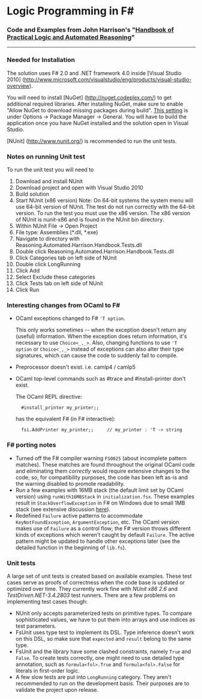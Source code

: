 Logic Programming in F#
===
### Code and Examples from John Harrison's "[Handbook of Practical Logic and Automated Reasoning](https://www.cl.cam.ac.uk/~jrh13/atp/index.html)"

---

### Needed for Installation ###

The solution uses F# 2.0 and .NET framework 4.0 inside [Visual Studio 2010] (http://www.microsoft.com/visualstudio/eng/products/visual-studio-overview).

You will need to install [NuGet] (http://nuget.codeplex.com/) to get additional required libraries. 
After installing NuGet, make sure to enable "Allow NuGet to download missing packages during build". 
[This setting](http://docs.nuget.org/docs/workflows/using-nuget-without-committing-packages) is under Options -> Package Manager -> General.
You will have to build the application once you have NuGet installed and the solution open in Visual Studio.

[NUnit] (http://www.nunit.org/) is recommended to run the unit tests.

### Notes on running Unit test ###

To run the unit test you will need to

1. Download and install NUnit
2. Download project and open with Visual Studio 2010
3. Build solution
4. Start NUnit (x86 version)
   Note: On 64-bit systems the system menu will use 64-bit version of NUnit.
   The test do not run correctly with the 64-bit version.
   To run the test you must use the x86 version.
   The x86 version of NUnit is nunit-x86 and is found in the NUnit bin directory.
5. Within NUnit File -> Open Project
6. File type: Assemblies (*.dll, *.exe)
7. Navigate to directory with Reasoning.Automated.Harrison.Handbook.Tests.dll
8. Double click Reasoning.Automated.Harrison.Handbook.Tests.dll
9. Click Categories tab on left side of NUnit
10. Double click LongRunning
11. Click Add
12. Select Exclude these categories
13. Click Tests tab on left side of NUnit
14. Click Run



### Interesting changes from OCaml to F# ###

- OCaml exceptions changed to F# `'T option`.
  
    This only works sometimes -- when the exception doesn't return any (useful) information. When the exception does return information, it's necessary to use `Choice<_,_>`. Also, changing functions to use `'T option` or `Choice<_,_>` instead of exceptions can also alter their type signatures, which can cause the code to suddenly fail to compile.
- Preprocessor doesn't exist. i.e. camlp4 / camlp5
- OCaml top-level commands such as #trace and #install-printer don't exist.

	The OCaml REPL directive:

		#install_printer my_printer;;

	has the equivalent F# (in F# interactive):

		fsi.AddPrinter my_printer;;		// my_printer : 'T -> string

### F# porting notes ###
 - Turned off the F# compiler warning `FS0025` (about incomplete pattern matches). These matches are found throughout the original OCaml code and eliminating them *correctly* would require extensive changes to the code; so, for compatibility purposes, the code has been left as-is and the warning disabled to promote readability.
 - Run a few examples with 16MB stack (the default limit set by OCaml version) using `runWith16MBStack` in `initialization.fsx`. These examples result in `StackOverflowException` in F# on Windows due to small 1MB stack (see extensive discussion [here](http://stackoverflow.com/questions/7947446/why-does-f-impose-a-low-limit-on-stack-size)).
 - Redefined `Failure` active patterns to accommodate `KeyNotFoundException`, `ArgumentException`, etc. The OCaml version makes use of `Failure` as a control flow; the F# version throws different kinds of exceptions which weren't caught by default `Failure`. The active pattern might be updated to handle other exceptions later (see the detailed function in the beginning of `lib.fs`).
 
### Unit tests ###
A large set of unit tests is created based on available examples. These test cases serve as proofs of correctness when the code base is updated or optimized over time. They currently work fine with *NUnit x86 2.6* and *TestDriven.NET-3.4.2803* test runners. There are a few problems on implementing test cases though:
 - NUnit only accepts parameterized tests on primitive types. To compare sophisticated values, we have to put them into arrays and use indices as test parameters.
 - FsUnit uses type test to implement its DSL. Type inference doesn't work on this DSL, so make sure that `expected` and `result` belong to the same type.
 - FsUnit and the library have some clashed constraints, namely `True` and `False`. To create tests correctly, one might need to use detailed type annotation, such as `formula<fol>.True` and `formula<fol>.False` for literals in first-order logic.
 - A few slow tests are put into `LongRunning` category. They aren't recommended to run on the development basis. Their purposes are to validate the project upon release.

